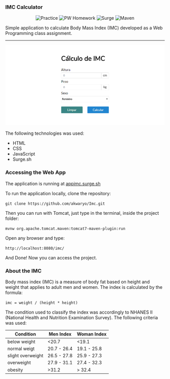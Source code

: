 ### IMC Calculator
<p align="center">
    <img src="https://img.shields.io/badge/development-practice-blue.svg" alt="Practice">
    <img src="https://img.shields.io/badge/PW-Homework%2002-blue.svg" alt="PW Homework">
    <img src="https://img.shields.io/badge/Publish-surge.sh-red.svg" alt="Surge">
    <img src="https://img.shields.io/badge/Maven-3.3.9-red.svg" alt="Maven">
</p>

Simple application to calculate Body Mass Index (IMC) developed as a Web Programming class assignment.

---

![Demo](https://github.com/akwaryo/Imc/blob/master/webapp/demo.png)


The following technologies was used:
- HTML
- CSS
- JavaScript
- Surge.sh

### Accessing the Web App

The application is running at [appimc.surge.sh](http://appimc.surge.sh/)

To run the application locally, clone the repository:

`git clone https://github.com/akwaryo/Imc.git`

Then you can run with Tomcat, just type in the terminal, inside the project folder:

`mvnw org.apache.tomcat.maven:tomcat7-maven-plugin:run`

Open any browser and type:

`http://localhost:8080/imc/`

And Done! Now you can access the project.

### About the IMC

Body mass index (IMC) is a measure of body fat based on height and weight that applies to adult men and women.
The index is calculated by the formula:

`imc = weight / (height * height)`

The condition used to classify the index was accordingly to NHANES II (National Health and Nutrition Examination 
Survey). The following criteria was used:

Condition | Men Index | Woman Index
----------|-----------|------------
below weight | <20.7 | <19.1
normal weigt | 20.7 - 26.4 | 19.1 - 25.8
slight overweight | 26.5 - 27.8 | 25.9 - 27.3
overweight |27.9 - 31.1 | 27.4 - 32.3
obesity | >31.2 | > 32.4

